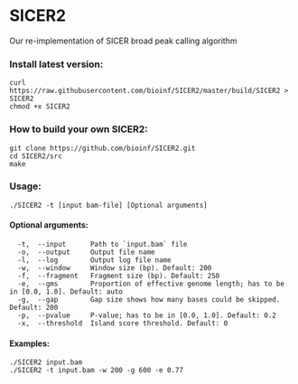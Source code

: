 # SICER2

Our re-implementation of SICER broad peak calling algorithm


### Install latest version:

~~~
curl https://raw.githubusercontent.com/bioinf/SICER2/master/build/SICER2 > SICER2
chmod +x SICER2
~~~

### How to build your own SICER2:

~~~
git clone https://github.com/bioinf/SICER2.git
cd SICER2/src
make
~~~


### Usage:

~~~
./SICER2 -t [input bam-file] [Optional arguments]
~~~

#### Optional arguments:
~~~
  -t,  --input      Path to `input.bam` file
  -o,  --output     Output file name
  -l,  --log        Output log file name
  -w,  --window     Window size (bp). Default: 200
  -f,  --fragment   Fragment size (bp). Default: 250
  -e,  --gms        Proportion of effective genome length; has to be in [0.0, 1.0]. Default: auto
  -g,  --gap        Gap size shows how many bases could be skipped. Default: 200
  -p,  --pvalue     P-value; has to be in [0.0, 1.0]. Default: 0.2
  -x,  --threshold  Island score threshold. Default: 0
~~~

#### Examples:

~~~
./SICER2 input.bam
./SICER2 -t input.bam -w 200 -g 600 -e 0.77
~~~
